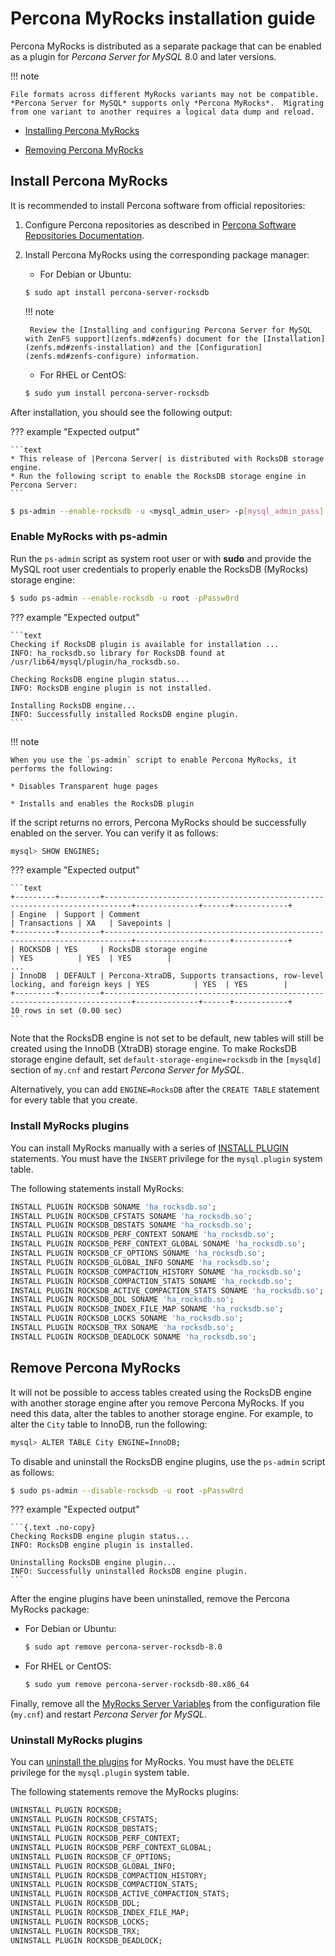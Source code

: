 # Percona MyRocks installation guide

Percona MyRocks is distributed as a separate package that can be enabled as a
plugin for *Percona Server for MySQL* 8.0 and later versions.

!!! note

    File formats across different MyRocks variants may not be compatible. *Percona Server for MySQL* supports only *Percona MyRocks*.  Migrating from one variant to another requires a logical data dump and reload.

* [Installing Percona MyRocks](#install-percona-myrocks)

* [Removing Percona MyRocks](#remove-percona-myrocks)

## Install Percona MyRocks

It is recommended to install Percona software from official repositories:

1. Configure Percona repositories as described in [Percona Software Repositories Documentation](https://docs.percona.com/percona-software-repositories/index.html).

2. Install Percona MyRocks using the corresponding package manager:

    * For Debian or Ubuntu:

    ```{.bash data-prompt="$"}
    $ sudo apt install percona-server-rocksdb
    ```

    !!! note

        Review the [Installing and configuring Percona Server for MySQL with ZenFS support](zenfs.md#zenfs) document for the [Installation](zenfs.md#zenfs-installation) and the [Configuration](zenfs.md#zenfs-configure) information.

    * For RHEL or CentOS:

    ```{.bash data-prompt="$"}
    $ sudo yum install percona-server-rocksdb
    ```

After installation, you should see the following output:

??? example "Expected output"
    
    ```text
    * This release of |Percona Server| is distributed with RocksDB storage engine.
    * Run the following script to enable the RocksDB storage engine in Percona Server:
    ```

```{.bash data-prompt="$"}
$ ps-admin --enable-rocksdb -u <mysql_admin_user> -p[mysql_admin_pass] [-S <socket>] [-h <host> -P <port>]
```

### Enable MyRocks with ps-admin

Run the `ps-admin` script as system root user or with **sudo**
and provide the MySQL root user credentials
to properly enable the RocksDB (MyRocks) storage engine:

```{.bash data-prompt="$"}
$ sudo ps-admin --enable-rocksdb -u root -pPassw0rd
```

??? example "Expected output"
    
    ```text
    Checking if RocksDB plugin is available for installation ...
    INFO: ha_rocksdb.so library for RocksDB found at /usr/lib64/mysql/plugin/ha_rocksdb.so.

    Checking RocksDB engine plugin status...
    INFO: RocksDB engine plugin is not installed.

    Installing RocksDB engine...
    INFO: Successfully installed RocksDB engine plugin.
    ```

!!! note

    When you use the `ps-admin` script to enable Percona MyRocks, it performs the following:

    * Disables Transparent huge pages
    
    * Installs and enables the RocksDB plugin

If the script returns no errors,
Percona MyRocks should be successfully enabled on the server.
You can verify it as follows:

```{.bash data-prompt="mysql>"}
mysql> SHOW ENGINES;
```

??? example "Expected output"
    
    ```text
    +---------+---------+----------------------------------------------------------------------------+--------------+------+------------+
    | Engine  | Support | Comment                                                                    | Transactions | XA   | Savepoints |
    +---------+---------+----------------------------------------------------------------------------+--------------+------+------------+
    | ROCKSDB | YES     | RocksDB storage engine                                                     | YES          | YES  | YES        |
    ...
    | InnoDB  | DEFAULT | Percona-XtraDB, Supports transactions, row-level locking, and foreign keys | YES          | YES  | YES        |
    +---------+---------+----------------------------------------------------------------------------+--------------+------+------------+
    10 rows in set (0.00 sec)
    ```

Note that the RocksDB engine is not set to be default,
new tables will still be created using the InnoDB (XtraDB) storage engine.
To make RocksDB storage engine default,
set `default-storage-engine=rocksdb` in the `[mysqld]` section
of `my.cnf` and restart *Percona Server for MySQL*.

Alternatively, you can add `ENGINE=RocksDB`
after the `CREATE TABLE` statement
for every table that you create.

### Install MyRocks plugins

You can install MyRocks manually with a series of [INSTALL PLUGIN](https://dev.mysql.com/doc/refman/8.0/en/install-plugin.html) statements. You must have the `INSERT` privilege for the `mysql.plugin` system table.

The following statements install MyRocks:

```sql
INSTALL PLUGIN ROCKSDB SONAME 'ha_rocksdb.so';
INSTALL PLUGIN ROCKSDB_CFSTATS SONAME 'ha_rocksdb.so';
INSTALL PLUGIN ROCKSDB_DBSTATS SONAME 'ha_rocksdb.so';
INSTALL PLUGIN ROCKSDB_PERF_CONTEXT SONAME 'ha_rocksdb.so';
INSTALL PLUGIN ROCKSDB_PERF_CONTEXT_GLOBAL SONAME 'ha_rocksdb.so';
INSTALL PLUGIN ROCKSDB_CF_OPTIONS SONAME 'ha_rocksdb.so';
INSTALL PLUGIN ROCKSDB_GLOBAL_INFO SONAME 'ha_rocksdb.so';
INSTALL PLUGIN ROCKSDB_COMPACTION_HISTORY SONAME 'ha_rocksdb.so';
INSTALL PLUGIN ROCKSDB_COMPACTION_STATS SONAME 'ha_rocksdb.so';
INSTALL PLUGIN ROCKSDB_ACTIVE_COMPACTION_STATS SONAME 'ha_rocksdb.so';
INSTALL PLUGIN ROCKSDB_DDL SONAME 'ha_rocksdb.so';
INSTALL PLUGIN ROCKSDB_INDEX_FILE_MAP SONAME 'ha_rocksdb.so';
INSTALL PLUGIN ROCKSDB_LOCKS SONAME 'ha_rocksdb.so';
INSTALL PLUGIN ROCKSDB_TRX SONAME 'ha_rocksdb.so';
INSTALL PLUGIN ROCKSDB_DEADLOCK SONAME 'ha_rocksdb.so';
```

## Remove Percona MyRocks

It will not be possible to access tables created using the RocksDB engine
with another storage engine after you remove Percona MyRocks.
If you need this data, alter the tables to another storage engine.
For example, to alter the `City` table to InnoDB, run the following:

```{.bash data-prompt="mysql>"}
mysql> ALTER TABLE City ENGINE=InnoDB;
```

To disable and uninstall the RocksDB engine plugins,
use the `ps-admin` script as follows:

```{.bash data-prompt="$"}
$ sudo ps-admin --disable-rocksdb -u root -pPassw0rd
```

??? example "Expected output"

    ```{.text .no-copy}
    Checking RocksDB engine plugin status...
    INFO: RocksDB engine plugin is installed.

    Uninstalling RocksDB engine plugin...
    INFO: Successfully uninstalled RocksDB engine plugin.
    ```

After the engine plugins have been uninstalled,
remove the Percona MyRocks package:

* For Debian or Ubuntu:

    ```{.bash data-prompt="$"}
    $ sudo apt remove percona-server-rocksdb-8.0
    ```

* For RHEL or CentOS:

    ```{.bash data-prompt="$"}
    $ sudo yum remove percona-server-rocksdb-80.x86_64
    ```

Finally, remove all the [MyRocks Server Variables](variables.md#myrocks-server-variables)
from the configuration file (`my.cnf`)
and restart *Percona Server for MySQL*.

### Uninstall MyRocks plugins

You can [uninstall the plugins](https://dev.mysql.com/doc/refman/8.0/en/uninstall-plugin.html) for MyRocks. You must have the `DELETE` privilege for the `mysql.plugin` system table.

The following statements remove the MyRocks plugins:

```sql
UNINSTALL PLUGIN ROCKSDB;
UNINSTALL PLUGIN ROCKSDB_CFSTATS;
UNINSTALL PLUGIN ROCKSDB_DBSTATS;
UNINSTALL PLUGIN ROCKSDB_PERF_CONTEXT;
UNINSTALL PLUGIN ROCKSDB_PERF_CONTEXT_GLOBAL;
UNINSTALL PLUGIN ROCKSDB_CF_OPTIONS;
UNINSTALL PLUGIN ROCKSDB_GLOBAL_INFO;
UNINSTALL PLUGIN ROCKSDB_COMPACTION_HISTORY;
UNINSTALL PLUGIN ROCKSDB_COMPACTION_STATS;
UNINSTALL PLUGIN ROCKSDB_ACTIVE_COMPACTION_STATS;
UNINSTALL PLUGIN ROCKSDB_DDL;
UNINSTALL PLUGIN ROCKSDB_INDEX_FILE_MAP;
UNINSTALL PLUGIN ROCKSDB_LOCKS;
UNINSTALL PLUGIN ROCKSDB_TRX;
UNINSTALL PLUGIN ROCKSDB_DEADLOCK;
```
